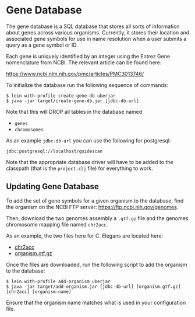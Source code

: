 # Gene Database
The gene database is a SQL database that stores all sorts of
information about genes across various organisms. Currently, it stores
their location and associated gene symbols for use in name resolution
when a user submits a query as a gene symbol or ID. 

Each gene is uniquely identified by an integer using the Entrez Gene
nomenclature from NCBI. The relevant article can be found here:

https://www.ncbi.nlm.nih.gov/pmc/articles/PMC3013746/

To initialize the database run the following sequence of commands:

```shell
$ lein with-profile create-gene-db uberjar
$ java -jar target/create-gene-db.jar [jdbc-db-url] 
```

Note that this will DROP all tables in the database named
 - `genes`
 - `chromosomes`

As an example `jdbc-db-url` you can use the following for postgresql:

```shell
jdbc:postgresql://localhost/guidescan
```

Note that the appropriate database driver will have to be added to the
classpath (that is the `project.clj` file) for everything to work.

## Updating Gene Database

To add the set of gene symbols for a given organism to the database,
find the organism on the NCBI FTP server: https://ftp.ncbi.nih.gov/genomes.

Then, download the two genomes assembly a `.gtf.gz` file and the
genomes chromosome mapping file named `chr2acc`.

As an example, the two files here for C. Elegans are located here:
  - [chr2acc](https://ftp.ncbi.nih.gov/genomes/refseq/invertebrate/Caenorhabditis_elegans/latest_assembly_versions/GCF_000002985.6_WBcel235/GCF_000002985.6_WBcel235_assembly_structure/Primary_Assembly/assembled_chromosomes/chr2acc)
  - [organism.gtf.gz](https://ftp.ncbi.nih.gov/genomes/refseq/invertebrate/Caenorhabditis_elegans/latest_assembly_versions/GCF_000002985.6_WBcel235/GCF_000002985.6_WBcel235_genomic.gtf.gz)

Once the files are downloaded, run the following script to add the
organism to the database:

```shell
$ lein with-profile add-organism uberjar
$ java -jar target/add-organism.jar [jdbc-db-url] [organism.gtf.gz] [chr2acc] [organism-name]
```

Ensure that the organism name matches what is used in your
configuration file.

